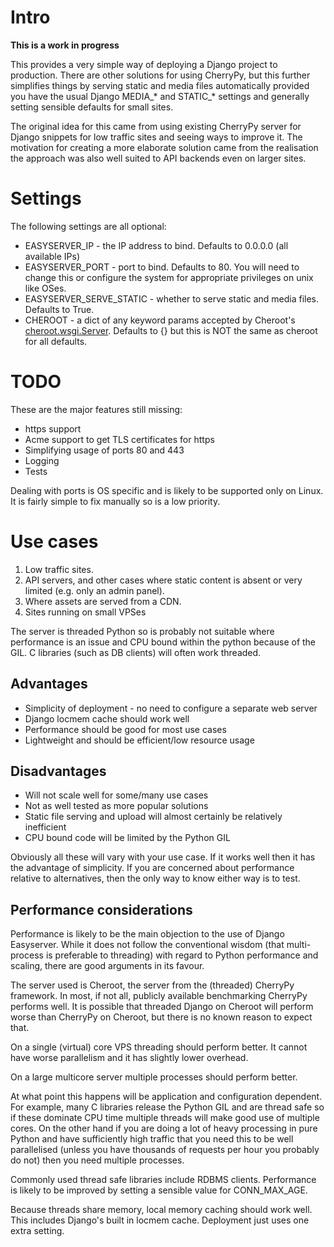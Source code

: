 # Intro

**This is a work in progress**

This provides a very simple way of deploying a Django project to production. There are other solutions for using CherryPy, but this further simplifies things by serving static and media files automatically provided you have the usual Django MEDIA\_\* and STATIC\_\* settings and generally setting sensible defaults for small sites.

The original idea for this came from using existing CherryPy server for Django snippets for low traffic sites and seeing ways to improve it. The motivation for creating a more elaborate solution came from the realisation the approach was also well suited to API backends even on larger sites.

# Settings

The following settings are all optional:

* EASYSERVER_IP - the IP address to bind. Defaults to 0.0.0.0  (all available IPs)
* EASYSERVER_PORT - port to bind. Defaults to 80. You will need to change this or configure the system for appropriate privileges on unix like OSes.
* EASYSERVER_SERVE_STATIC - whether to serve static and media files. Defaults to True.
* CHEROOT - a dict of any keyword params accepted by Cheroot's [cheroot.wsgi.Server](https://cheroot.cherrypy.dev/en/latest/pkg/cheroot.wsgi/). Defaults to {} but this is NOT the same as cheroot for all defaults.


# TODO

These are the major features still missing:

* https support
* Acme support to get TLS certificates for https
* Simplifying usage of ports 80 and 443
* Logging
* Tests

Dealing with ports is OS specific and is likely to be supported only on Linux. It is fairly simple to fix manually so is a low priority.


# Use cases

1. Low traffic sites.
2. API servers, and other cases where static content is absent or very limited (e.g. only an admin panel).
3. Where assets are served from a CDN.
4. Sites running on small VPSes

The server is threaded Python so is probably not suitable where performance is an issue and CPU bound within the python because of the GIL. C libraries (such as DB clients) will often work threaded.

## Advantages

* Simplicity of deployment - no need to configure a separate web server
* Django locmem cache should work well
* Performance should be good for most use cases
* Lightweight and should be efficient/low resource usage

## Disadvantages

* Will not scale well for some/many use cases
* Not as well tested as more popular solutions
* Static file serving and upload will almost certainly be relatively inefficient
* CPU bound code will be limited by the Python GIL

Obviously all these will vary with your use case. If it works well then it has the advantage of simplicity. If you are concerned about performance relative to alternatives, then the only way to know either way is to test.


## Performance considerations

Performance is likely to be the main objection to the use of Django Easyserver. While it does not follow the conventional wisdom (that multi-process is preferable to threading) with regard to Python performance and scaling, there are good arguments in its favour.

The server used is Cheroot, the server from the (threaded) CherryPy framework. In most, if not all,  publicly available benchmarking CherryPy performs well. It is possible that threaded Django on Cheroot will perform worse than CherryPy on Cheroot, but there is no known reason to expect that.

On a single (virtual) core VPS threading should perform better. It cannot have worse parallelism and it has slightly lower overhead.

On a large multicore server multiple processes should perform better.

At what point this happens will be application and configuration dependent. For example, many C libraries release the Python GIL and are thread safe so if these dominate CPU time multiple threads will make good use of multiple cores. On the other hand if you are doing a lot of heavy processing in pure Python and have sufficiently high traffic that you need this to be well parallelised (unless you have thousands of requests per hour you probably do not) then you need multiple processes.

Commonly used thread safe libraries include RDBMS clients. Performance is likely to be improved by setting a sensible value for CONN_MAX_AGE.

Because threads share memory, local memory caching should work well. This includes Django's built in locmem cache. Deployment just uses one extra setting.
